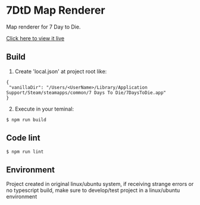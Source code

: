 # 7DtD Map Renderer

Map renderer for 7 Day to Die.

[Click here to view it live](https://7dtd-map.vercel.app/)

## Build

1. Create 'local.json' at project root like:

```
{
 "vanillaDir": "/Users/<UserName>/Library/Application Support/Steam/steamapps/common/7 Days To Die/7DaysToDie.app"
}
```

2. Execute in your teminal:

```
$ npm run build
```

## Code lint

```
$ npm run lint
```

## Environment

Project created in original linux/ubuntu system, if receiving strange errors or no typescript build, make sure to develop/test project in a linux/ubuntu environment
